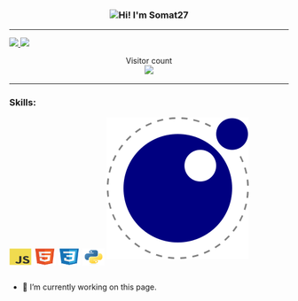 <h3 align="center"><img src="https://media.giphy.com/media/hvRJCLFzcasrR4ia7z/giphy.gif" width="25px">Hi! I'm Somat27</img></h3>

---

<div>
  <a href="https://github.com/somat27">
  <img height="155" src="https://github-readme-stats.vercel.app/api?username=somat27&show_icons=true&theme=tokyonight&include_all_commits=true&count_private=true"/>
  <img height="155" src="https://github-readme-stats.vercel.app/api/top-langs/?username=somat27&layout=compact&langs_count=7&theme=tokyonight"/>
  </a>
</div>
<p align="center"> 
  Visitor count<br>
  <img src="https://profile-counter.glitch.me/somat27/count.svg" />
</p>

---

### Skills: 
<div style="display: inline_block">  
  <img align="center" alt="Rafa-Js" height="30" width="40" src="https://raw.githubusercontent.com/devicons/devicon/master/icons/javascript/javascript-original.svg">
  <img align="center" alt="Rafa-HTML" height="30" width="40" src="https://raw.githubusercontent.com/devicons/devicon/master/icons/html5/html5-original.svg">
  <img align="center" alt="Rafa-CSS" height="30" width="40" src="https://raw.githubusercontent.com/devicons/devicon/master/icons/css3/css3-original.svg">
  <img align="center" alt="Rafa-Python" height="30" width="40" src="https://raw.githubusercontent.com/devicons/devicon/master/icons/python/python-original.svg">
  <img algin="center" alt="Rafa-Lua" heigth="30" wigth="40" src="https://raw.githubusercontent.com/devicons/devicon/master/icons/lua/lua-original.svg">
</div>
<br>

- 🔭 I’m currently working on this page. 
